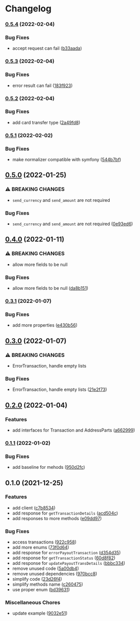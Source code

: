 # Changelog

### [0.5.4](https://www.github.com/brokeyourbike/remit-one-api-client-php/compare/v0.5.3...v0.5.4) (2022-02-04)


### Bug Fixes

* accept request can fail ([b33aada](https://www.github.com/brokeyourbike/remit-one-api-client-php/commit/b33aadab108f604d63d554b4dbe9a6210d65d90a))

### [0.5.3](https://www.github.com/brokeyourbike/remit-one-api-client-php/compare/v0.5.2...v0.5.3) (2022-02-04)


### Bug Fixes

* error result can fail ([183f923](https://www.github.com/brokeyourbike/remit-one-api-client-php/commit/183f923cda1af7c7a685dbb80f7c122b7f97f373))

### [0.5.2](https://www.github.com/brokeyourbike/remit-one-api-client-php/compare/v0.5.1...v0.5.2) (2022-02-04)


### Bug Fixes

* add card transfer type ([2a49fd8](https://www.github.com/brokeyourbike/remit-one-api-client-php/commit/2a49fd858464b851dd1a9eb9126240068e45f62a))

### [0.5.1](https://www.github.com/brokeyourbike/remit-one-api-client-php/compare/v0.5.0...v0.5.1) (2022-02-02)


### Bug Fixes

* make normalizer compatible with symfony ([544b7bf](https://www.github.com/brokeyourbike/remit-one-api-client-php/commit/544b7bf0c6b54c86b13f169629cf46ffaf8d059b))

## [0.5.0](https://www.github.com/brokeyourbike/remit-one-api-client-php/compare/v0.4.0...v0.5.0) (2022-01-25)


### ⚠ BREAKING CHANGES

* `send_currency` and `send_amount` are not required

### Bug Fixes

* `send_currency` and `send_amount` are not required ([0e93ed6](https://www.github.com/brokeyourbike/remit-one-api-client-php/commit/0e93ed666b76616abceb164740977f9369ff20c5))

## [0.4.0](https://www.github.com/brokeyourbike/remit-one-api-client-php/compare/v0.3.1...v0.4.0) (2022-01-11)


### ⚠ BREAKING CHANGES

* allow more fields to be null

### Bug Fixes

* allow more fields to be null ([da8b151](https://www.github.com/brokeyourbike/remit-one-api-client-php/commit/da8b151be82407b5232fc26031aa193bf3595bf2))

### [0.3.1](https://www.github.com/brokeyourbike/remit-one-api-client-php/compare/v0.3.0...v0.3.1) (2022-01-07)


### Bug Fixes

* add more properties ([e430b56](https://www.github.com/brokeyourbike/remit-one-api-client-php/commit/e430b56b629514d0cb094b212b942b30d867e9df))

## [0.3.0](https://www.github.com/brokeyourbike/remit-one-api-client-php/compare/v0.2.0...v0.3.0) (2022-01-07)


### ⚠ BREAKING CHANGES

* ErrorTransaction, handle empty lists

### Bug Fixes

* ErrorTransaction, handle empty lists ([21e2f73](https://www.github.com/brokeyourbike/remit-one-api-client-php/commit/21e2f7364702a8884a6dfda54278e2d7b0cfaadf))

## [0.2.0](https://www.github.com/brokeyourbike/remit-one-api-client-php/compare/v0.1.1...v0.2.0) (2022-01-04)


### Features

* add interfaces for Transaction and AddressParts ([a662999](https://www.github.com/brokeyourbike/remit-one-api-client-php/commit/a662999dfbee38766fee30b590bc4d7973462eda))

### [0.1.1](https://www.github.com/brokeyourbike/remit-one-api-client-php/compare/v0.1.0...v0.1.1) (2022-01-02)


### Bug Fixes

* add baseline for mehods ([950d2fc](https://www.github.com/brokeyourbike/remit-one-api-client-php/commit/950d2fc50a3d5d60fb5d66944f15a60e1309e48e))

## 0.1.0 (2021-12-25)


### Features

* add client ([c7b8534](https://www.github.com/brokeyourbike/remit-one-api-client-php/commit/c7b853424b82455d134f0688fef1831f638d484e))
* add response for `getTransactionDetails` ([acd504c](https://www.github.com/brokeyourbike/remit-one-api-client-php/commit/acd504c6e4434037e2557c6f0b9b3918210e8e77))
* add responses to more methods ([e09dd97](https://www.github.com/brokeyourbike/remit-one-api-client-php/commit/e09dd9730f10013fadb7953d1183f1aef73ec9c7))


### Bug Fixes

* access transactions ([922c958](https://www.github.com/brokeyourbike/remit-one-api-client-php/commit/922c958158db8d95a2f7478c5ca1f6146000adc9))
* add more enums ([73f0d64](https://www.github.com/brokeyourbike/remit-one-api-client-php/commit/73f0d6459ba541c842687c5bf97097c582814378))
* add response for `errorPayoutTransaction` ([d354d35](https://www.github.com/brokeyourbike/remit-one-api-client-php/commit/d354d3573f4529eec5ce405462ec877652465d1a))
* add response for `getTransactionStatus` ([60d8f82](https://www.github.com/brokeyourbike/remit-one-api-client-php/commit/60d8f820d0a4cab55c084dd12a509db1313611f9))
* add response for `updatePayoutTransDetails` ([bbbc334](https://www.github.com/brokeyourbike/remit-one-api-client-php/commit/bbbc3346fd240293303256454a875db1bf725293))
* remove unused code ([5a00db4](https://www.github.com/brokeyourbike/remit-one-api-client-php/commit/5a00db42200192825bda7de6951104d7bec67c80))
* remove unused dependencies ([970bcc8](https://www.github.com/brokeyourbike/remit-one-api-client-php/commit/970bcc8fdf189c272eb931131e2a77dabcfc16da))
* simplify code ([23d26f4](https://www.github.com/brokeyourbike/remit-one-api-client-php/commit/23d26f4f5c58e5202a60bc19e2852d03afd9cdbc))
* simplify methods name ([c260475](https://www.github.com/brokeyourbike/remit-one-api-client-php/commit/c26047589cdf008894e36907af844860a5d01966))
* use proper enum ([bd39631](https://www.github.com/brokeyourbike/remit-one-api-client-php/commit/bd39631a1ae13b2661dc58553524d198642db8d8))


### Miscellaneous Chores

* update example ([9032e51](https://www.github.com/brokeyourbike/remit-one-api-client-php/commit/9032e51a5f532d26c631ac33485c5971ba921027))
